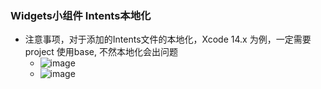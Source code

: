 ### Widgets小组件 Intents本地化
- 注意事项，对于添加的Intents文件的本地化，Xcode 14.x 为例，一定需要 project 使用base, 不然本地化会出问题
  - ![image](https://github.com/ACFancy/iOS-Knowledge-tips-Collection/assets/10044815/342ca29a-7005-46e1-9da6-4f30cbc8d0dd)
  - ![image](https://github.com/ACFancy/iOS-Knowledge-tips-Collection/assets/10044815/ad68d001-34f8-484c-8e75-f2b38ea2eda6)
